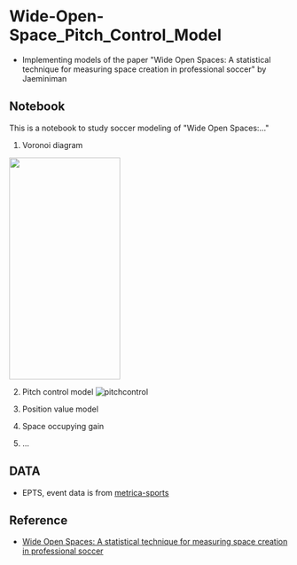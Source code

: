 # Wide-Open-Space_Pitch_Control_Model
 - Implementing models of the paper "Wide Open Spaces: A statistical technique for measuring space creation in professional soccer"  by Jaeminiman
 
## Notebook
This is a notebook to study soccer modeling of "Wide Open Spaces:..."
1) Voronoi diagram
<img src="https://github.com/jmlee8939/jmlee8939.github.io/assets/58785929/bbb1652d-e483-4bf1-b143-ed0f4e779713" width="200" height="400"/>


2) Pitch control model
![pitchcontrol](https://github.com/jmlee8939/jmlee8939.github.io/assets/58785929/75bcd197-3066-4851-8078-1312e48cc2e9)





3) Position value model
4) Space occupying gain
5) ...


## DATA
- EPTS, event data is from [metrica-sports](https://github.com/metrica-sports)

## Reference
- [Wide Open Spaces: A statistical technique for measuring space creation in professional soccer](https://static.capabiliaserver.com/frontend/clients/barca/wp_prod/wp-content/uploads/2018/05/Wide-Open-Spaces.pdf)

